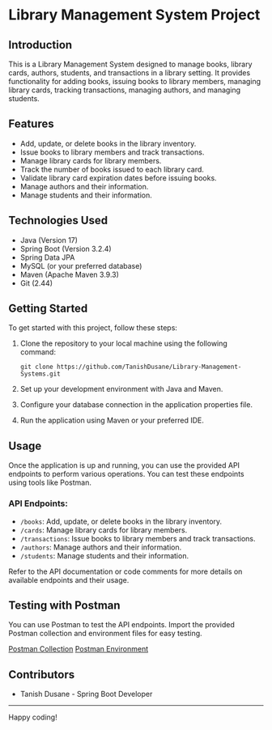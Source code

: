 # Library Management System Project

## Introduction

This is a Library Management System designed to manage books, library cards, authors, students, and transactions in a library setting. It provides functionality for adding books, issuing books to library members, managing library cards, tracking transactions, managing authors, and managing students.

## Features

- Add, update, or delete books in the library inventory.
- Issue books to library members and track transactions.
- Manage library cards for library members.
- Track the number of books issued to each library card.
- Validate library card expiration dates before issuing books.
- Manage authors and their information.
- Manage students and their information.

## Technologies Used

- Java (Version 17)
- Spring Boot (Version 3.2.4)
- Spring Data JPA
- MySQL (or your preferred database)
- Maven (Apache Maven 3.9.3)
- Git (2.44)

## Getting Started

To get started with this project, follow these steps:

1. Clone the repository to your local machine using the following command:
   ```
   git clone https://github.com/TanishDusane/Library-Management-Systems.git
   ```

2. Set up your development environment with Java and Maven.
3. Configure your database connection in the application properties file.
4. Run the application using Maven or your preferred IDE.

## Usage

Once the application is up and running, you can use the provided API endpoints to perform various operations. You can test these endpoints using tools like Postman.

### API Endpoints:

- `/books`: Add, update, or delete books in the library inventory.
- `/cards`: Manage library cards for library members.
- `/transactions`: Issue books to library members and track transactions.
- `/authors`: Manage authors and their information.
- `/students`: Manage students and their information.

Refer to the API documentation or code comments for more details on available endpoints and their usage.

## Testing with Postman

You can use Postman to test the API endpoints. Import the provided Postman collection and environment files for easy testing.

[Postman Collection](link-to-postman-collection-file)
[Postman Environment](link-to-postman-environment-file)

## Contributors

- Tanish Dusane - Spring Boot Developer

---

Happy coding!
